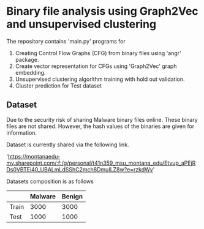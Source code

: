 # Binary file analysis using Graph2Vec and unsupervised clustering

The repository contains 'main.py' programs for
1. Creating Control Flow Graphs (CFG) from binary files using 'angr' package.
2. Create vector representation for CFGs using 'Graph2Vec' graph embedding.
3. Unsupervised clustering algorithm training with hold out validation.
4. Cluster prediction for Test dataset

## Dataset

Due to the security risk of sharing Malware binary files online. These binary files 
are not shared. However, the hash values of the binaries are given for information. 

Dataset is currently shared via the following link.

'https://montanaedu-my.sharepoint.com/:f:/g/personal/t41n359_msu_montana_edu/Etvup_aPEjRDs0VBTEi40_UBALmLdSShC2mch8DmuILZ8w?e=rzkdWv'

Datasets composition is as follows 

|       | Malware | Benign |
| ------|---------|--------|
| Train | 3000    | 3000   |
| Test  | 1000    | 1000   |

